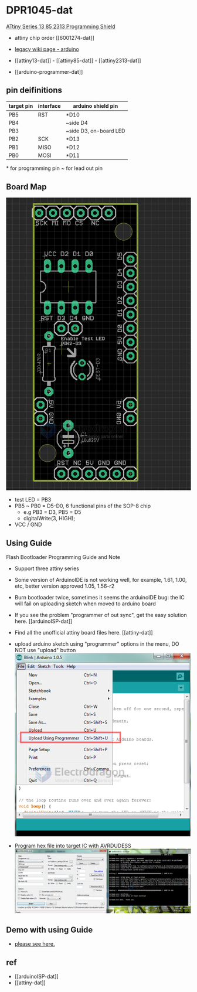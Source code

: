 # DPR1045-dat

[ATtiny Series 13 85 2313 Programming Shield](https://www.electrodragon.com/product/attiny-1385-programming-shield/)

- attiny chip order [[6001274-dat]] 


- [legacy wiki page - arduino](https://w.electrodragon.com/w/Category:Arduino)

- [[attiny13-dat]] - [[attiny85-dat]] - [[attiny2313-dat]]

- [[arduino-programmer-dat]]

## pin deifinitions 

| target pin | interface | arduino shield pin     |
| ---------- | --------- | ---------------------- |
| PB5        | RST       | *D10                   |
| PB4        |           | ~side D4               |
| PB3        |           | ~side D3, on-board LED |
| PB2        | SCK       | *D13                   |
| PB1        | MISO      | *D12                   |
| PB0        | MOSI      | *D11                   |

\* for programming pin \~ for lead out pin

## Board Map 

![](2023-12-13-14-49-25.png)

- test LED = PB3
- PB5 ~ PB0 = D5-D0, 6 functional pins of the SOP-8 chip
  - e.g PB3 = D3, PB5 = D5
  - digitalWrite(3, HIGH);
- VCC / GND

## Using Guide

Flash Bootloader Programming Guide and Note

- Support three attiny series
- Some version of ArduinoIDE is not working well, for example, 1.61, 1.00, etc, better version approved 1.05, 1.56-r2
- Burn bootloader twice, sometimes it seems the arduinoIDE bug: the IC will fail on uploading sketch when moved to arduino board

- If you see the problem "programmer of out sync", get the easy solution here. [[arduinoISP-dat]]
- Find all the unofficial attiny board files here. [[attiny-dat]]

* upload arduino sketch using "programmer" options in the menu, DO NOT use "upload" button
  ![](2023-12-13-14-38-35.png)

* Program hex file into target IC with AVRDUDESS
  ![](2023-12-13-14-39-13.png)

## Demo with using Guide 

- [please see here. ](https://www.youtube.com/watch?v=6SlruQVLcK4)

## ref 

- [[arduinoISP-dat]]
- [[attiny-dat]]
